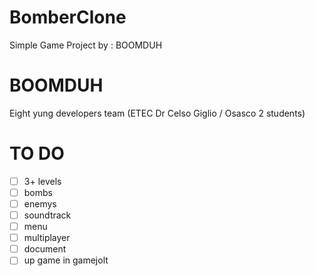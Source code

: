 # BomberClone
Simple Game Project by : BOOMDUH

# BOOMDUH

 Eight yung developers team (ETEC Dr Celso Giglio / Osasco 2 students)

# TO DO

- [ ] 3+ levels
- [ ] bombs
- [ ] enemys
- [ ] soundtrack
- [ ] menu
- [ ] multiplayer
- [ ] document
- [ ] up game in gamejolt
